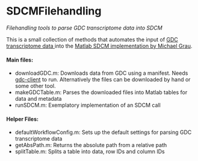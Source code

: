 # SDCMFilehandling
*Filehandling tools to parse GDC transcriptome data into SDCM*

This is a small collection of methods that automates the input of [GDC transcriptome data ](https://gdc.cancer.gov/) 
into the [Matlab SDCM implementation by Michael Grau](https://github.com/GrauLab/SDCM).

#### Main files:
* downloadGDC.m: Downloads data from GDC using a manifest. Needs [gdc-client](https://gdc.cancer.gov/access-data/gdc-data-transfer-tool) to run. Alternatively the files can be downloaded by hand or some other tool.
* makeGDCTable.m: Parses the downloaded files into Matlab tables for data and metadata
* runSDCM.m: Exemplatory implementation of an SDCM call

#### Helper Files:
* defaultWorkflowConfig.m: Sets up the default settings for parsing GDC transcriptome data
* getAbsPath.m: Returns the absolute path from a relative path
* splitTable.m: Splits a table into data, row IDs and column IDs
